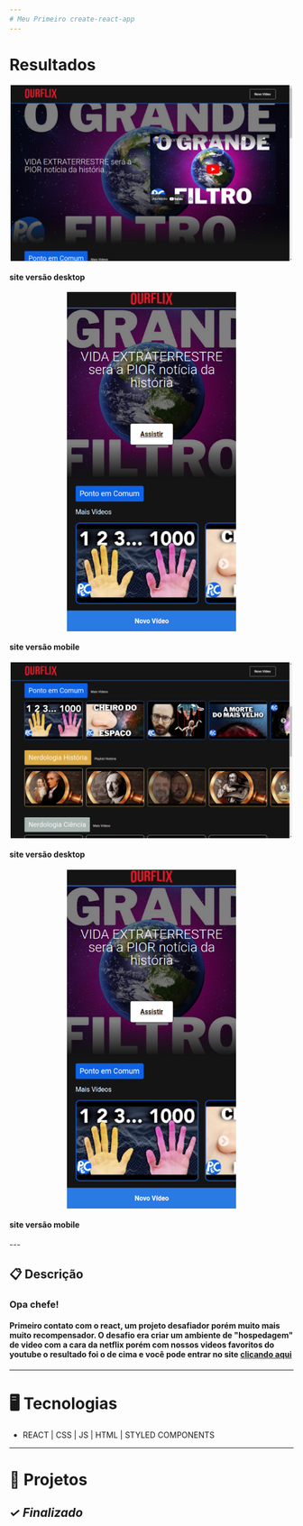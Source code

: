 ```yaml
---
# Meu Primeiro create-react-app
---
```

# Resultados

<p align="center">
<img width="500px" src="/assets_readme/screen_capture_desktop1.png" align="center" alt="foto site versão desktop" />
<h4 align="left">site versão desktop</h4>

<p align="center">
<img width="300px" src="/assets_readme/screen_capture_mobile1.png" align="center" alt="foto site versão mobile" />
<h4 align="left">site versão mobile</h4>

<p align="center">
<img width="500px" src="/assets_readme/screen_capture_desktop2.png" align="center" alt="foto site versão desktop" />
<h4 align="left">site versão desktop</h4>

<p align="center">
<img width="300px" src="/assets_readme/screen_capture_mobile1.png" align="center" alt="foto site versão mobile" />
<h4 align="left">site versão mobile</h4>
---

## 📋 Descrição

### Opa chefe!

#### Primeiro contato com o react, um projeto desafiador porém muito mais muito recompensador. O desafio era criar um ambiente de "hospedagem" de video com a cara da netflix porém com nossos videos favoritos do youtube o resultado foi o de cima  e você pode entrar no site [clicando aqui](https://ourflix-eta.vercel.app/)

---


# 🖥️ Tecnologias

- REACT | CSS | JS | HTML | STYLED COMPONENTS
---
# 🎨 Projetos
*✓ Finalizado*
---




